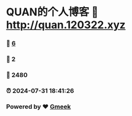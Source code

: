 # QUAN的个人博客 :link: http://quan.120322.xyz 
### :page_facing_up: [6](http://quan.120322.xyz/tag.html) 
### :speech_balloon: 2 
### :hibiscus: 2480 
### :alarm_clock: 2024-07-31 18:41:26 
### Powered by :heart: [Gmeek](https://github.com/Meekdai/Gmeek)
